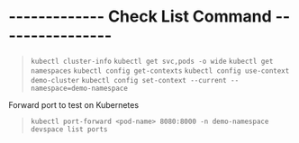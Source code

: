 # -------------   Check List Command   ----------------

  >`kubectl cluster-info`
  >`kubectl get svc,pods -o wide`
  >`kubectl get namespaces`
  >`kubectl config get-contexts`
  >`kubectl config use-context demo-cluster`
  >`kubectl config set-context --current --namespace=demo-namespace`

Forward port to test on Kubernetes
  >`kubectl port-forward <pod-name> 8080:8000 -n demo-namespace`
  >`devspace list ports`
